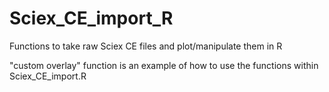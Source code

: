 # Sciex_CE_import_R

Functions to take raw Sciex CE files and plot/manipulate them in R

"custom overlay" function is an example of how to use the functions within Sciex_CE_import.R
